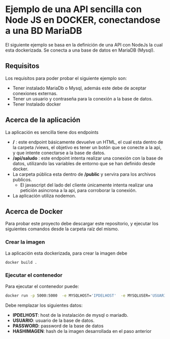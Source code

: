 # Ejemplo de una API sencilla con Node JS en DOCKER, conectandose a una BD MariaDB

El siguiente ejemplo se basa en la definición de una API con NodeJs la cual esta dockerizada. Se conecta a una base de datos en MariaDB (Mysql). 

## Requisitos

Los requisitos para poder probar el siguiente ejemplo son: 

* Tener instalado MariaDb o Mysql, además este debe de aceptar conexiones externas. 
* Tener un usuario y contraseña para la conexión a la base de datos. 
* Tener Instalado docker

## Acerca de la aplicación 

La aplicación es sencilla tiene dos endpoints

* **/** : este endpoint básicamente devuelve un HTML, el cual esta dentro de la carpeta /views, el objetivo es tener un botón que se conecte a la api, y que intente conectarse a la base de datos. 
* **/api/saludo** : este endpoint intenta realizar una conexión con la base de datos, utilizando las variables de entorno que se han definido desde docker. 
* La carpeta pública esta dentro de **/public** y servira para los archivos publicos. 
  * El javascript del lado del cliente únicamente intenta realizar una petición asincrona a la api, para corroborar la conexión. 
* La aplicación utiliza nodemon.

## Acerca de Docker

Para probar este proyecto debe descargar este repositorio, y ejecutar los siguientes comandos desde la carpeta raíz del mismo.

### Crear la imagen

La aplicación esta dockerizada, para crear la imagen debe


```bash
docker build . 
```

### Ejecutar el contenedor

Para ejecutar el contenedor puede:

```bash
docker run -p 5000:5000  -e MYSQLHOST='IPDELHOST'  -e MYSQLUSER='USUARIO' -e MYSQLPASS='PASSWORD' -v "$(pwd)/api/:/app/api/" -v "$(pwd)/views/:/app/views/" -v "$(pwd)/public/:/app/public/" -it HASHIMAGEN
```

Debe remplazar los siguientes datos:

* **IPDELHOST**: host de la instalación de mysql o mariadb. 
* **USUARIO**: usuario de la base de datos.
* **PASSWORD**: password de la base de datos
* **HASHIMAGEN**: hash de la imagen desarrollada en el paso anterior

